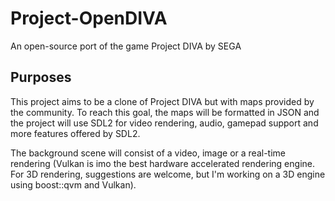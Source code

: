 # Project-OpenDIVA

An open-source port of the game Project DIVA by SEGA

## Purposes

This project aims to be a clone of Project DIVA but with maps provided by the community. To reach this goal, the maps will be formatted in JSON and the project will use SDL2 for video rendering, audio, gamepad support and more features offered by SDL2.

The background scene will consist of a video, image or a real-time rendering (Vulkan is imo the best hardware accelerated rendering engine. For 3D rendering, suggestions are welcome, but I'm working on a 3D engine using boost::qvm and Vulkan).